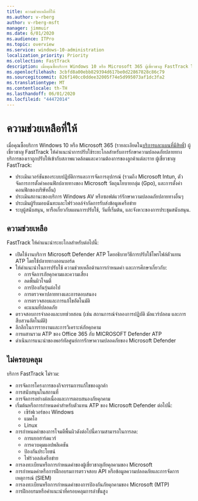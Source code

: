 ```yaml
---
title: ความช่วยเหลือที่ให้
ms.author: v-rberg
author: v-rberg-msft
manager: jimmuir
ms.date: 6/01/2020
ms.audience: ITPro
ms.topic: overview
ms.service: windows-10-administration
localization_priority: Priority
ms.collection: FastTrack
description: เมื่อคุณซื้อบริการ Windows 10 หรือ Microsoft 365 ผู้เชี่ยวชาญ FastTrack ให้คําแนะนําการปรับใช้ระยะไกลสําหรับรักษาความปลอดภัยปลายทาง บริการของเราถูกปรับให้เข้ากับสภาพแวดล้อมและความต้องการของลูกค้าแต่ละราย
ms.openlocfilehash: 3cbfd8a00ebb829394d617be0d22867828c86c79
ms.sourcegitcommit: 826f140cc0ddee32005f74e5d995073af1dc3fa2
ms.translationtype: MT
ms.contentlocale: th-TH
ms.lasthandoff: 06/01/2020
ms.locfileid: "44472014"
---
```

# <a name="assistance-offered"></a>ความช่วยเหลือที่ให้  

เมื่อคุณซื้อบริการ Windows 10 หรือ Microsoft 365 (รายละเอียดใน[บริการและแผนที่มีสิทธิ์](M365-eligible-services-and-plans.md)) ผู้เชี่ยวชาญ FastTrack ให้คําแนะนําการปรับใช้ระยะไกลสําหรับการรักษาความปลอดภัยปลายทาง บริการของเราถูกปรับให้เข้ากับสภาพแวดล้อมและความต้องการของลูกค้าแต่ละราย ผู้เชี่ยวชาญ FastTrack:
- ประเมินเวอร์ชันของระบบปฏิบัติการและการจัดการอุปกรณ์ (รวมถึง Microsoft Intun, ตัวจัดการการตั้งค่าคอนฟิกปลายทางของ Microsoft วัตถุนโยบายกลุ่ม (Gpo), และการตั้งค่าคอนฟิกของบริษัทอื่น)
- ประเมินสถานะของบริการ Windows AV หรือซอฟต์แวร์รักษาความปลอดภัยปลายทางอื่นๆ
- ประเมินผู้รับมอบฉันทะและไฟร์วอลล์จํากัดการรับส่งข้อมูลเครือข่าย
- ระบุผู้สนับสนุน, หารือเกี่ยวกับแผนการปรับใช้, วันที่เริ่มต้น, และจังหวะของการประชุมสนับสนุน.

## <a name="assistance"></a>ความช่วยเหลือ

FastTrack ให้คําแนะนําระยะไกลสําหรับต่อไปนี้:
- เปิดใช้งานบริการ Microsoft Defender ATP โดยอธิบายวิธีการปรับใช้โพรไฟล์ตัวแทน ATP โดยใช้ปลายทางออนบอร์ด
- ให้คําแนะนําในการปรับใช้ ความช่วยเหลือด้านการกําหนดค่า และการศึกษาเกี่ยวกับ:
    - การจัดการภัยคุกคามและความเสี่ยง
    - ลดพื้นผิวโจมตี
    - การป้องกันรุ่นต่อไป
    - การตรวจหาปลายทางและการตอบสนอง
    - การตรวจสอบและการแก้ไขอัตโนมัติ
    - คะแนนที่ปลอดภัย
- ตรวจสอบการจําลองและบทช่วยสอน (เช่น สถานการณ์จําลองการปฏิบัติ มัลแวร์ปลอม และการสืบสวนอัตโนมัติ)
- ลึกลึกในการรายงานและการวิเคราะห์ภัยคุกคาม
- การผสานรวม ATP ของ Office 365 กับ MICROSOFT Defender ATP
- ดําเนินการแนะนําของพอร์ทัลศูนย์การรักษาความปลอดภัยของ Microsoft Defender

## <a name="out-of-scope"></a>ไม่ครอบคลุม

บริการ FastTrack ไม่รวม:
- การจัดการโครงการของกิจกรรมการแก้ไขของลูกค้า
- การสนับสนุนในสถานที่
- การจัดการอย่างต่อเนื่องและการตอบสนองภัยคุกคาม
- เริ่มต้นหรือการกําหนดค่าสําหรับตัวแทน ATP ของ Microsoft Defender ต่อไปนี้:
   - เซิร์ฟเวอร์ของ Windows
   - แมคโอ
   - Linux
- การกําหนดค่าของการโจมตีพื้นผิวดังต่อไปนี้ความสามารถในการลด:
    - การแยกฮาร์ดแวร์
    - การควบคุมแอปพลิเคชัน
    - ป้องกันประโยชน์
    - ไฟร์วอลล์เครือข่าย
- การลงทะเบียนหรือการกําหนดค่าของผู้เชี่ยวชาญภัยคุกคามของ Microsoft
- การกําหนดค่าหรือการฝึกอบรมการตรวจสอบ API หรือข้อมูลความปลอดภัยและการจัดการเหตุการณ์ (SIEM)
- การลงทะเบียนหรือการกําหนดค่าของการป้องกันภัยคุกคามของ Microsoft (MTP)
- การฝึกอบรมหรือคําแนะนําที่ครอบคลุมการล่าขั้นสูง
